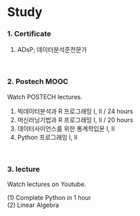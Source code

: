 # Study

### 1. Certificate
1. ADsP; 데이터분석준전문가
<br>

### 2. Postech MOOC
Watch POSTECH lectures.

1. 빅데이터분석과 R 프로그래밍 Ⅰ, Ⅱ / 24 hours  
2. 머신러닝기법과 R 프로그래밍 Ⅰ, Ⅱ / 20 hours  
3. 데이터사이언스를 위한 통계학입문 Ⅰ, Ⅱ   
4. Python 프로그래밍 Ⅰ, Ⅱ  
<br>

### 3. lecture
Watch lectures on Youtube.

(1) Complete Python in 1 hour  
(2) Linear Algebra
<br>
